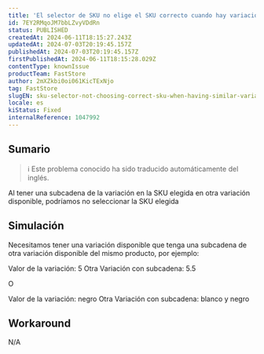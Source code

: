 ```yaml
---
title: 'El selector de SKU no elige el SKU correcto cuando hay variaciones similares con subcadenas.'
id: 7EY2RMqoJM7bbLZvyVDdRn
status: PUBLISHED
createdAt: 2024-06-11T18:15:27.243Z
updatedAt: 2024-07-03T20:19:45.157Z
publishedAt: 2024-07-03T20:19:45.157Z
firstPublishedAt: 2024-06-11T18:15:28.029Z
contentType: knownIssue
productTeam: FastStore
author: 2mXZkbi0oi061KicTExNjo
tag: FastStore
slugEN: sku-selector-not-choosing-correct-sku-when-having-similar-variations-with-substrings
locale: es
kiStatus: Fixed
internalReference: 1047992
---
```


## Sumario

>ℹ️ Este problema conocido ha sido traducido automáticamente del inglés.


Al tener una subcadena de la variación en la SKU elegida en otra variación disponible, podríamos no seleccionar la SKU elegida


##

## Simulación



Necesitamos tener una variación disponible que tenga una subcadena de otra variación disponible del mismo producto, por ejemplo:

Valor de la variación: 5
Otra Variación con subcadena: 5.5

O

Valor de la variación: negro
Otra Variación con subcadena: blanco y negro


##

## Workaround


N/A





